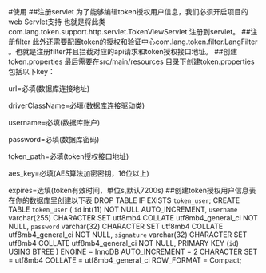 #使用
##注册servlet
为了能够编辑token授权用户信息，我们必须开启项目的web Servlet支持
也就是将此类com.lang.token.support.http.servlet.TokenViewServlet
注册到servlet。
##注册filter
此外还需要配置token的授权和验证中心com.lang.token.filter.LangFilter
。也就是注册filter并且拦截对应的api请求和token授权接口地址。
##创建token.properties
最后需要在src/main/resources 目录下创建token.properties
包括以下key：

url=必填(数据库连接地址)

driverClassName=必填(数据库连接驱动类)

username=必填(数据库账户)

password=必填(数据库密码)

token_path=必填(token授权接口地址)

aes_key=必填(AES算法加密密钥，16位以上)

expires=选填(token有效时间，单位s,默认7200s)
##创建token授权用户信息表
在你的数据库里创建以下表
DROP TABLE IF EXISTS `token_user`;
CREATE TABLE `token_user`  (
  `id` int(11) NOT NULL AUTO_INCREMENT,
  `username` varchar(255) CHARACTER SET utf8mb4 COLLATE utf8mb4_general_ci NOT NULL,
  `password` varchar(32) CHARACTER SET utf8mb4 COLLATE utf8mb4_general_ci NOT NULL,
  `signature` varchar(32) CHARACTER SET utf8mb4 COLLATE utf8mb4_general_ci NOT NULL,
  PRIMARY KEY (`id`) USING BTREE
) ENGINE = InnoDB AUTO_INCREMENT = 2 CHARACTER SET = utf8mb4 COLLATE = utf8mb4_general_ci ROW_FORMAT = Compact;

